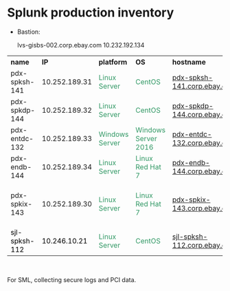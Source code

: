 # Splunk production inventory


<ul>
<li>Bastion:</li>

lvs-gisbs-002.corp.ebay.com    10.232.192.134

</ul>

   
<div>
        <table class="relative-table confluenceTable" style="width: 99.7%;">
            <colgroup style="margin-left: 0.0px;">
                <col style="width: 15.99%;" />
                <col style="width: 15.6%;" />
                <col style="width: 11.1%;" />
                <col style="width: 13.8%;" />
                <col style="width: 21.1%;" />
                <col style="width: 22.39%;" />
            </colgroup>
            <tbody style="margin-left: 0.0px;">
                <tr style="margin-left: 0.0px;">
                    <th style="text-align: left;" class="confluenceTh">name</th>
                    <th style="text-align: left;" class="confluenceTh">IP</th>
                    <th style="text-align: left;" class="confluenceTh">platform</th>
                    <th style="text-align: left;" class="confluenceTh">OS</th>
                    <th style="text-align: left;" class="confluenceTh">hostname</th>
                    <th style="text-align: left;" class="confluenceTh">RP</th>
                </tr>
                <tr style="margin-left: 0.0px;">
                    <td style="text-align: left;" class="confluenceTd">pdx-spksh-141</td>
                    <td style="text-align: left;" class="confluenceTd">10.252.189.31</td>
                    <td style="text-align: left;" class="confluenceTd"><span style="color: rgb(51,153,102);text-decoration: none;">Linux Server</span></td>
                    <td style="text-align: left;" class="confluenceTd"><span style="color: rgb(51,153,102);text-decoration: none;">CentOS</span></td>
                    <td style="text-align: left;" class="confluenceTd"><a href="http://pdx-spksh-141.corp.ebay.com" class="external-link" rel="nofollow">pdx-spksh-141.corp.ebay.com</a></td>
                    <td style="text-align: left;" class="confluenceTd">vchepuri</td>
                </tr>
                <tr style="margin-left: 0.0px;">
                    <td style="text-align: left;" class="confluenceTd">pdx-spkdp-144</td>
                    <td style="text-align: left;" class="confluenceTd">10.252.189.32</td>
                    <td style="text-align: left;" class="confluenceTd"><span style="color: rgb(51,153,102);text-decoration: none;">Linux Server</span></td>
                    <td style="text-align: left;" class="confluenceTd"><span style="color: rgb(51,153,102);text-decoration: none;">CentOS</span></td>
                    <td style="text-align: left;" class="confluenceTd"><a href="http://pdx-spkdp-144.corp.ebay.com" class="external-link" rel="nofollow">pdx-spkdp-144.corp.ebay.com</a></td>
                    <td style="text-align: left;" class="confluenceTd">vamrut, ppolavarapu, spanduga</td>
                </tr>
                <tr style="margin-left: 0.0px;">
                    <td style="text-align: left;" class="confluenceTd">pdx-entdc-132</td>
                    <td style="text-align: left;" class="confluenceTd">10.252.189.33</td>
                    <td style="text-align: left;" class="confluenceTd"><span style="color: rgb(51,153,102);text-decoration: none;">Windows Server</span></td>
                    <td style="text-align: left;" class="confluenceTd"><span style="color: rgb(51,153,102);text-decoration: none;">Windows Server 2016</span></td>
                    <td style="text-align: left;" class="confluenceTd"><a href="http://pdx-entdc-132.corp.ebay.com" class="external-link" rel="nofollow">pdx-entdc-132.corp.ebay.com</a></td>
                    <td style="text-align: left;" class="confluenceTd"><span style="color: rgb(23,43,77);text-decoration: none;">administrator</span></td>
                </tr>
                <tr style="margin-left: 0.0px;">
                    <td style="text-align: left;" class="confluenceTd">pdx-endb-144</td>
                    <td style="text-align: left;" class="confluenceTd">10.252.189.34</td>
                    <td style="text-align: left;" class="confluenceTd"><span style="color: rgb(51,153,102);text-decoration: none;">Linux Server</span></td>
                    <td style="text-align: left;" class="confluenceTd"><span style="color: rgb(51,153,102);text-decoration: none;">Linux Red Hat 7</span></td>
                    <td style="text-align: left;" class="confluenceTd"><a href="http://pdx-endb-144.corp.ebay.com" class="external-link" rel="nofollow">pdx-endb-144.corp.ebay.com</a></td>
                    <td style="text-align: left;" class="confluenceTd">tejakumar</td>
                </tr>
                <tr style="margin-left: 0.0px;">
                    <td style="text-align: left;" class="confluenceTd">pdx-spkix-143</td>
                    <td style="text-align: left;" class="confluenceTd">10.252.189.30</td>
                    <td style="text-align: left;" class="confluenceTd"><span style="color: rgb(51,153,102);text-decoration: none;">Linux Server</span></td>
                    <td style="text-align: left;" class="confluenceTd"><span style="color: rgb(51,153,102);text-decoration: none;">Linux Red Hat 7</span></td>
                    <td style="text-align: left;" class="confluenceTd"><a href="http://pdx-spkix-143.corp.ebay.com" class="external-link" rel="nofollow">pdx-spkix-143.corp.ebay.com</a></td>
                    <td style="text-align: left;" class="confluenceTd">spanduga, vchepuri, vamrut, savijayan, ppolavarapu</td>
                </tr>
                <tr style="margin-left: 0.0px;">
                    <td style="text-align: left;" class="confluenceTd"><span style="color: rgb(0,0,0);text-decoration: none;">sjl-spksh-112</span></td>
                    <td style="text-align: left;" class="confluenceTd"><span style="color: rgb(0,0,0);text-decoration: none;">10.246.10.21</span></td>
                    <td style="text-align: left;" class="confluenceTd"><span style="color: rgb(51,153,102);text-decoration: none;">Linux Server</span></td>
                    <td style="text-align: left;" class="confluenceTd"><span style="color: rgb(51,153,102);text-decoration: none;">CentOS</span></td>
                    <td style="text-align: left;" class="confluenceTd"><a href="http://sjl-spksh-112.corp.ebay.com" class="external-link" rel="nofollow">sjl-spksh-112.corp.ebay.com</a></td>
                    <td style="text-align: left;" class="confluenceTd">wzhang12</td>
                </tr>
            </tbody>
        </table>
    </div>
    <p>
        <br/>
    </p>
    <p>For SML, collecting secure logs and PCI data.</p>
